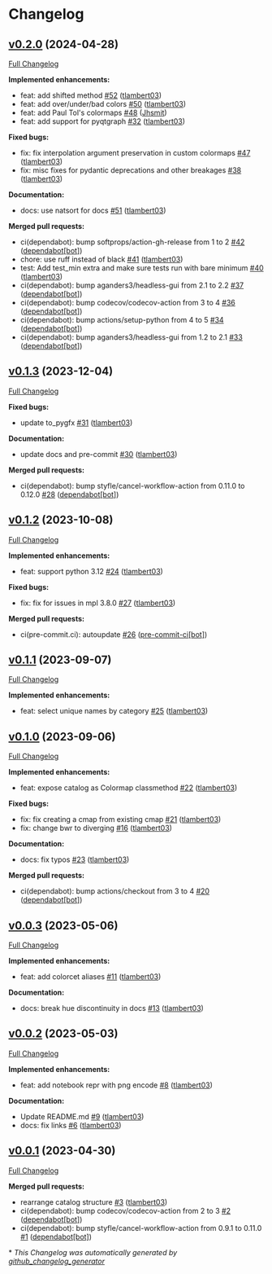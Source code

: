 # Changelog

## [v0.2.0](https://github.com/tlambert03/cmap/tree/v0.2.0) (2024-04-28)

[Full Changelog](https://github.com/tlambert03/cmap/compare/v0.1.3...v0.2.0)

**Implemented enhancements:**

- feat: add shifted method [\#52](https://github.com/tlambert03/cmap/pull/52) ([tlambert03](https://github.com/tlambert03))
- feat: add over/under/bad colors [\#50](https://github.com/tlambert03/cmap/pull/50) ([tlambert03](https://github.com/tlambert03))
- feat: add Paul Tol's colormaps [\#48](https://github.com/tlambert03/cmap/pull/48) ([Jhsmit](https://github.com/Jhsmit))
- feat: add support for pyqtgraph [\#32](https://github.com/tlambert03/cmap/pull/32) ([tlambert03](https://github.com/tlambert03))

**Fixed bugs:**

- fix: fix interpolation argument preservation in custom colormaps [\#47](https://github.com/tlambert03/cmap/pull/47) ([tlambert03](https://github.com/tlambert03))
- fix: misc fixes for pydantic deprecations and other breakages [\#38](https://github.com/tlambert03/cmap/pull/38) ([tlambert03](https://github.com/tlambert03))

**Documentation:**

- docs: use natsort for docs [\#51](https://github.com/tlambert03/cmap/pull/51) ([tlambert03](https://github.com/tlambert03))

**Merged pull requests:**

- ci\(dependabot\): bump softprops/action-gh-release from 1 to 2 [\#42](https://github.com/tlambert03/cmap/pull/42) ([dependabot[bot]](https://github.com/apps/dependabot))
- chore: use ruff instead of black [\#41](https://github.com/tlambert03/cmap/pull/41) ([tlambert03](https://github.com/tlambert03))
- test: Add test\_min extra and make sure tests run with bare minimum [\#40](https://github.com/tlambert03/cmap/pull/40) ([tlambert03](https://github.com/tlambert03))
- ci\(dependabot\): bump aganders3/headless-gui from 2.1 to 2.2 [\#37](https://github.com/tlambert03/cmap/pull/37) ([dependabot[bot]](https://github.com/apps/dependabot))
- ci\(dependabot\): bump codecov/codecov-action from 3 to 4 [\#36](https://github.com/tlambert03/cmap/pull/36) ([dependabot[bot]](https://github.com/apps/dependabot))
- ci\(dependabot\): bump actions/setup-python from 4 to 5 [\#34](https://github.com/tlambert03/cmap/pull/34) ([dependabot[bot]](https://github.com/apps/dependabot))
- ci\(dependabot\): bump aganders3/headless-gui from 1.2 to 2.1 [\#33](https://github.com/tlambert03/cmap/pull/33) ([dependabot[bot]](https://github.com/apps/dependabot))

## [v0.1.3](https://github.com/tlambert03/cmap/tree/v0.1.3) (2023-12-04)

[Full Changelog](https://github.com/tlambert03/cmap/compare/v0.1.2...v0.1.3)

**Fixed bugs:**

- update to\_pygfx [\#31](https://github.com/tlambert03/cmap/pull/31) ([tlambert03](https://github.com/tlambert03))

**Documentation:**

- update docs and pre-commit [\#30](https://github.com/tlambert03/cmap/pull/30) ([tlambert03](https://github.com/tlambert03))

**Merged pull requests:**

- ci\(dependabot\): bump styfle/cancel-workflow-action from 0.11.0 to 0.12.0 [\#28](https://github.com/tlambert03/cmap/pull/28) ([dependabot[bot]](https://github.com/apps/dependabot))

## [v0.1.2](https://github.com/tlambert03/cmap/tree/v0.1.2) (2023-10-08)

[Full Changelog](https://github.com/tlambert03/cmap/compare/v0.1.1...v0.1.2)

**Implemented enhancements:**

- feat: support python 3.12 [\#24](https://github.com/tlambert03/cmap/pull/24) ([tlambert03](https://github.com/tlambert03))

**Fixed bugs:**

- fix: fix for issues in mpl 3.8.0 [\#27](https://github.com/tlambert03/cmap/pull/27) ([tlambert03](https://github.com/tlambert03))

**Merged pull requests:**

- ci\(pre-commit.ci\): autoupdate [\#26](https://github.com/tlambert03/cmap/pull/26) ([pre-commit-ci[bot]](https://github.com/apps/pre-commit-ci))

## [v0.1.1](https://github.com/tlambert03/cmap/tree/v0.1.1) (2023-09-07)

[Full Changelog](https://github.com/tlambert03/cmap/compare/v0.1.0...v0.1.1)

**Implemented enhancements:**

- feat: select unique names by category [\#25](https://github.com/tlambert03/cmap/pull/25) ([tlambert03](https://github.com/tlambert03))

## [v0.1.0](https://github.com/tlambert03/cmap/tree/v0.1.0) (2023-09-06)

[Full Changelog](https://github.com/tlambert03/cmap/compare/v0.0.3...v0.1.0)

**Implemented enhancements:**

- feat: expose catalog as Colormap classmethod [\#22](https://github.com/tlambert03/cmap/pull/22) ([tlambert03](https://github.com/tlambert03))

**Fixed bugs:**

- fix: fix creating a cmap from existing cmap [\#21](https://github.com/tlambert03/cmap/pull/21) ([tlambert03](https://github.com/tlambert03))
- fix: change bwr to diverging [\#16](https://github.com/tlambert03/cmap/pull/16) ([tlambert03](https://github.com/tlambert03))

**Documentation:**

- docs: fix typos [\#23](https://github.com/tlambert03/cmap/pull/23) ([tlambert03](https://github.com/tlambert03))

**Merged pull requests:**

- ci\(dependabot\): bump actions/checkout from 3 to 4 [\#20](https://github.com/tlambert03/cmap/pull/20) ([dependabot[bot]](https://github.com/apps/dependabot))

## [v0.0.3](https://github.com/tlambert03/cmap/tree/v0.0.3) (2023-05-06)

[Full Changelog](https://github.com/tlambert03/cmap/compare/v0.0.2...v0.0.3)

**Implemented enhancements:**

- feat: add colorcet aliases [\#11](https://github.com/tlambert03/cmap/pull/11) ([tlambert03](https://github.com/tlambert03))

**Documentation:**

- docs: break hue discontinuity in docs [\#13](https://github.com/tlambert03/cmap/pull/13) ([tlambert03](https://github.com/tlambert03))

## [v0.0.2](https://github.com/tlambert03/cmap/tree/v0.0.2) (2023-05-03)

[Full Changelog](https://github.com/tlambert03/cmap/compare/v0.0.1...v0.0.2)

**Implemented enhancements:**

- feat: add notebook repr with png encode [\#8](https://github.com/tlambert03/cmap/pull/8) ([tlambert03](https://github.com/tlambert03))

**Documentation:**

- Update README.md [\#9](https://github.com/tlambert03/cmap/pull/9) ([tlambert03](https://github.com/tlambert03))
- docs: fix links [\#6](https://github.com/tlambert03/cmap/pull/6) ([tlambert03](https://github.com/tlambert03))

## [v0.0.1](https://github.com/tlambert03/cmap/tree/v0.0.1) (2023-04-30)

[Full Changelog](https://github.com/tlambert03/cmap/compare/7d88f0329eb3b52faf0a63ae1ce207fe86455426...v0.0.1)

**Merged pull requests:**

- rearrange catalog structure [\#3](https://github.com/tlambert03/cmap/pull/3) ([tlambert03](https://github.com/tlambert03))
- ci\(dependabot\): bump codecov/codecov-action from 2 to 3 [\#2](https://github.com/tlambert03/cmap/pull/2) ([dependabot[bot]](https://github.com/apps/dependabot))
- ci\(dependabot\): bump styfle/cancel-workflow-action from 0.9.1 to 0.11.0 [\#1](https://github.com/tlambert03/cmap/pull/1) ([dependabot[bot]](https://github.com/apps/dependabot))



\* *This Changelog was automatically generated by [github_changelog_generator](https://github.com/github-changelog-generator/github-changelog-generator)*
